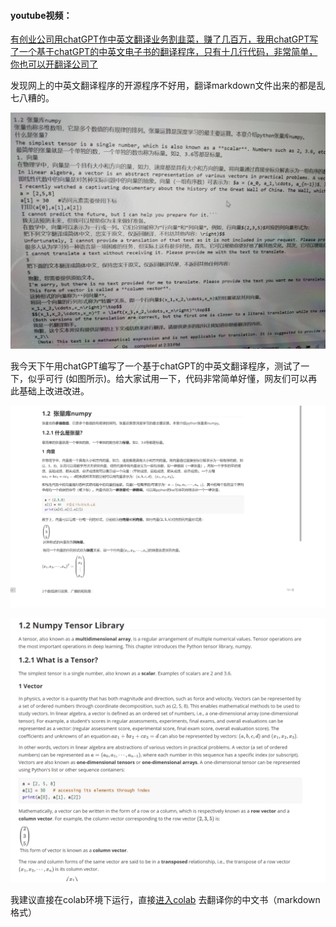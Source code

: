 #### youtube视频：

[有创业公司用chatGPT作中英文翻译业务割韭菜，赚了几百万，我用chatGPT写了一个基于chatGPT的中英文电子书的翻译程序，只有十几行代码，非常简单，你也可以开翻译公司了](https://www.youtube.com/watch?v=D3Vo6vU4MLw)

发现网上的中英文翻译程序的开源程序不好用，翻译markdown文件出来的都是乱七八糟的。

![](0.jpg)

我今天下午用chatGPT编写了一个基于chatGPT的中英文翻译程序，测试了一下，似乎可行 (如图所示)。给大家试用一下，代码非常简单好懂，网友们可以再此基础上改进改进。

![](1.png)

![](2.png)

我建议直接在colab环境下运行，直接[进入colab](https://colab.research.google.com/drive/12PDLQfS0Zo8MyHu6Z8Mjyb7AJjBHWUbk) 去翻译你的中文书（markdown格式）

